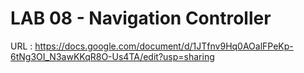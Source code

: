 # LAB 08 - Navigation Controller


URL : https://docs.google.com/document/d/1JTfnv9Hq0AOalFPeKp-6tNg3OI_N3awKKqR8O-Us4TA/edit?usp=sharing

